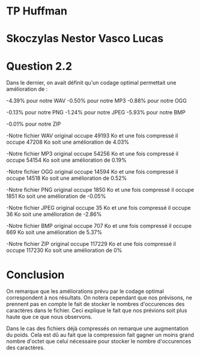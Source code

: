 TP Huffman
=================
Skoczylas Nestor Vasco Lucas
============================

Question 2.2
===============

Dans le dernier, on avait définit qu'un codage optimal permettait une amélioration de :

-4.39% pour notre WAV
-0.50% pour notre MP3
-0.88% pour notre OGG

-0.13% pour notre PNG
-1.24% pour notre JPEG
-5.93% pour notre BMP

-0.01% pour notre ZIP

-Notre fichier WAV original occupe 49193 Ko et une fois compressé il occupe 47208 Ko soit une amélioration de 4.03%

-Notre fichier MP3 original occupe 54256 Ko et une fois compressé il occupe 54154 Ko soit une amélioration de 0.19%

-Notre fichier OGG original occupe 14594 Ko et une fois compressé il occupe 14518 Ko soit une amélioration de 0.52%

-Notre fichier PNG original occupe 1850 Ko et une fois compressé il occupe 1851 Ko soit une amélioration de -0.05%

-Notre fichier JPEG original occupe 35 Ko et une fois compressé il occupe 36 Ko soit une amélioration de -2.86%

-Notre fichier BMP original occupe 707 Ko et une fois compressé il occupe 669 Ko soit une amélioration de 5.37%

-Notre fichier ZIP original occupe 117229 Ko et une fois compressé il occupe 117230 Ko soit une amélioration de 0%


Conclusion
===============
On remarque que les améliorations prévu par le codage optimal correspondent à nos résultats. 
On notera cependant que nos prévisons, ne prennent pas en compte le fait de stocker le nombres d'occurences des caractères dans le fichier. Ceci explique le fait que nos prévions soit plus haute que ce que nous observons.

Dans le cas des fichiers déjà compressés on remarque une augmentation du poids. 
Cela est dû au fait que la compression fait gagner un moins grand nombre d'octet que celui nécessaire pour stocker le nombre d'occurences des caractères.


